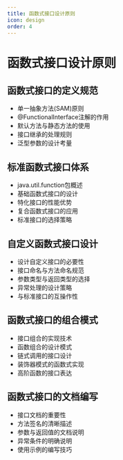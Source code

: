 ```yaml
---
title: 函数式接口设计原则
icon: design
order: 4
---
```


# 函数式接口设计原则

## 函数式接口的定义规范

- 单一抽象方法(SAM)原则
- @FunctionalInterface注解的作用
- 默认方法与静态方法的使用
- 接口继承的处理规则
- 泛型参数的设计考量

## 标准函数式接口体系

- java.util.function包概述
- 基础函数式接口的设计
- 特化接口的性能优势
- 复合函数式接口的应用
- 标准接口的选择策略

## 自定义函数式接口设计

- 设计自定义接口的必要性
- 接口命名与方法命名规范
- 参数类型与返回类型的选择
- 异常处理的设计策略
- 与标准接口的互操作性

## 函数式接口的组合模式

- 接口组合的实现技术
- 函数组合的设计模式
- 链式调用的接口设计
- 装饰器模式的函数式实现
- 高阶函数的接口表达

## 函数式接口的文档编写

- 接口文档的重要性
- 方法签名的清晰描述
- 参数与返回值的文档说明
- 异常条件的明确说明
- 使用示例的编写技巧
